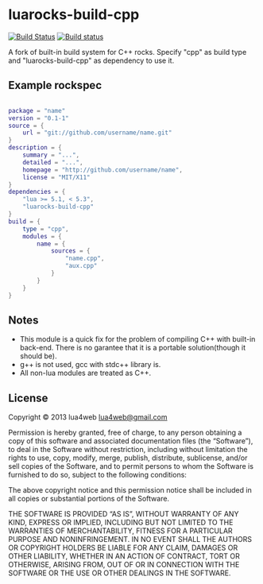 # luarocks-build-cpp

[![Build Status](https://travis-ci.org/osch/luarocks-build-cpp.png?branch=master)](https://travis-ci.org/osch/luarocks-build-cpp)
[![Build status](https://ci.appveyor.com/api/projects/status/0ooqnhlu5rh0q8cd/branch/master?svg=true)](https://ci.appveyor.com/project/osch/luarocks-build-cpp/branch/master)


A fork of built-in build system for C++ rocks. 
Specify "cpp" as build type and "luarocks-build-cpp" as dependency to use it. 

## Example rockspec

```lua

package = "name"
version = "0.1-1"
source = {
	url = "git://github.com/username/name.git"
}
description = {
	summary = "...",
	detailed = "...",
	homepage = "http://github.com/username/name",
	license = "MIT/X11"
}
dependencies = {
	"lua >= 5.1, < 5.3",
	"luarocks-build-cpp"
}
build = {
	type = "cpp",
	modules = {
		name = {
			sources = {
				"name.cpp",
				"aux.cpp"
			}
		}
	}
}

```

## Notes

* This module is a quick fix for the problem of compiling C++ with built-in back-end. There is no garantee that it is a portable solution(though it should be). 
* g++ is not used, gcc with stdc++ library is. 
* All non-lua modules are treated as C++. 

## License 

Copyright © 2013 lua4web <lua4web@gmail.com>

Permission is hereby granted, free of charge, to any person obtaining a copy of this software and associated documentation files (the “Software”), to deal in the Software without restriction, including without limitation the rights to use, copy, modify, merge, publish, distribute, sublicense, and/or sell copies of the Software, and to permit persons to whom the Software is furnished to do so, subject to the following conditions:

The above copyright notice and this permission notice shall be included in all copies or substantial portions of the Software.

THE SOFTWARE IS PROVIDED “AS IS”, WITHOUT WARRANTY OF ANY KIND, EXPRESS OR IMPLIED, INCLUDING BUT NOT LIMITED TO THE WARRANTIES OF MERCHANTABILITY, FITNESS FOR A PARTICULAR PURPOSE AND NONINFRINGEMENT. IN NO EVENT SHALL THE AUTHORS OR COPYRIGHT HOLDERS BE LIABLE FOR ANY CLAIM, DAMAGES OR OTHER LIABILITY, WHETHER IN AN ACTION OF CONTRACT, TORT OR OTHERWISE, ARISING FROM, OUT OF OR IN CONNECTION WITH THE SOFTWARE OR THE USE OR OTHER DEALINGS IN THE SOFTWARE. 
